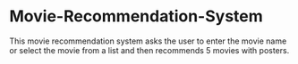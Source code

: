 # Movie-Recommendation-System
This movie recommendation system asks the user to enter the movie name or select the movie from a list and then recommends 5 movies with posters.
